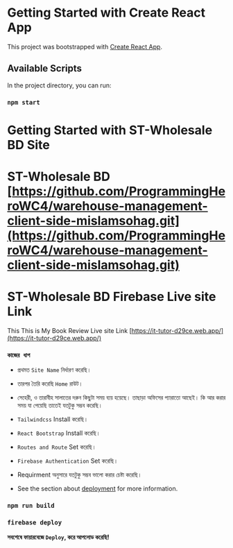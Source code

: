 # Getting Started with Create React App

This project was bootstrapped with [Create React App](https://github.com/facebook/create-react-app).

## Available Scripts

In the project directory, you can run:

### `npm start`
# Getting Started with ST-Wholesale BD Site

# ST-Wholesale BD [https://github.com/ProgrammingHeroWC4/warehouse-management-client-side-mislamsohag.git](https://github.com/ProgrammingHeroWC4/warehouse-management-client-side-mislamsohag.git)

# ST-Wholesale BD Firebase Live site Link

This This is My Book Review Live site Link [https://it-tutor-d29ce.web.app/](https://it-tutor-d29ce.web.app/)


### `কাজের ধাপ`

* প্রথমত `Site Name` নির্ধারণ করেছি।

* তারপর তৈরি করেছি `Home` রাউট।

* সেহেরী, ও তারাবীহ সালাতের দরুন কিছুটা সময় ব্যয় হয়েছে। তাছাড়া অফিসের প্যারাতো আছেই। কি আর করার সময় যা পেয়েছি তাতেই যতটুকু সম্ভব করেছি।

* `Tailwindcss` Install করেছি।
* `React Bootstrap` Install করেছি।
* `Routes and Route` Set করেছি।
* `Firebase Authentication` Set করেছি।
* Requirment অনুসারে যতটুকু সম্ভব ভালো করার চেষ্টা করেছি।

* See the section about [deployment](https://it-tutor-d29ce.web.app/) for more information.

### `npm run build`
### `firebase deploy`

**সবশেষে ফায়ারবেজে `Deploy`, করে আপলোড করেছি!**

